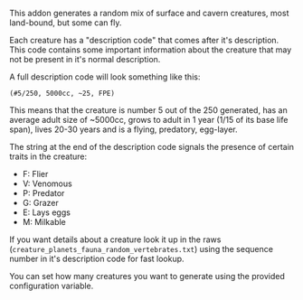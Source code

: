 
This addon generates a random mix of surface and cavern creatures, most land-bound, but some can fly.

Each creature has a "description code" that comes after it's description. This code contains some
important information about the creature that may not be present in it's normal description.

A full description code will look something like this:

	(#5/250, 5000cc, ~25, FPE)

This means that the creature is number 5 out of the 250 generated, has an average adult size of ~5000cc,
grows to adult in 1 year (1/15 of its base life span), lives 20-30 years and is a flying, predatory, egg-layer.

The string at the end of the description code signals the presence of certain traits in the creature:

* F: Flier
* V: Venomous
* P: Predator
* G: Grazer
* E: Lays eggs
* M: Milkable

If you want details about a creature look it up in the raws (`creature_planets_fauna_random_vertebrates.txt`)
using the sequence number in it's description code for fast lookup.

You can set how many creatures you want to generate using the provided configuration variable.
